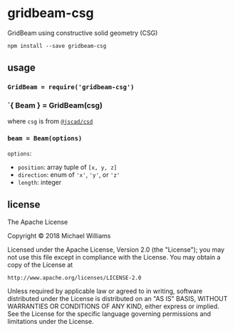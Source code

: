 # gridbeam-csg

GridBeam using constructive solid geometry (CSG)

```shell
npm install --save gridbeam-csg
```

## usage

### `GridBeam = require('gridbeam-csg')`

### `{ Beam } = GridBeam(csg)

where `csg` is from [`@jscad/csd`](https://github.com/jscad/csg.js#readme)

### `beam = Beam(options)`

`options`:

- `position`: array tuple of `[x, y, z]`
- `direction`: enum of `'x'`, `'y'`, or `'z'`
- `length`: integer

## license

The Apache License

Copyright &copy; 2018 Michael Williams

Licensed under the Apache License, Version 2.0 (the "License");
you may not use this file except in compliance with the License.
You may obtain a copy of the License at

    http://www.apache.org/licenses/LICENSE-2.0

Unless required by applicable law or agreed to in writing, software
distributed under the License is distributed on an "AS IS" BASIS,
WITHOUT WARRANTIES OR CONDITIONS OF ANY KIND, either express or implied.
See the License for the specific language governing permissions and
limitations under the License.
